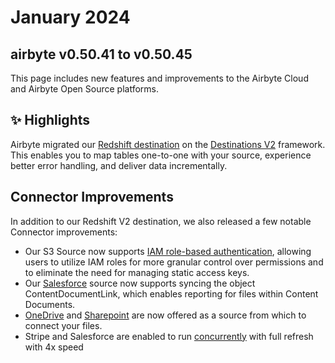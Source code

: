 # January 2024

## airbyte v0.50.41 to v0.50.45

This page includes new features and improvements to the Airbyte Cloud and Airbyte Open Source
platforms.

## ✨ Highlights

Airbyte migrated our [Redshift destination](https://github.com/airbytehq/airbyte/pull/34077) on the
[Destinations V2](./upgrading_to_destinations_v2) framework. This enables you to map tables
one-to-one with your source, experience better error handling, and deliver data incrementally.

## Connector Improvements

In addition to our Redshift V2 destination, we also released a few notable Connector improvements:

- Our S3 Source now supports
  [IAM role-based authentication](https://github.com/airbytehq/airbyte/pull/33818), allowing users
  to utilize IAM roles for more granular control over permissions and to eliminate the need for
  managing static access keys.
- Our [Salesforce](https://github.com/airbytehq/airbyte/issues/30819) source now supports syncing
  the object ContentDocumentLink, which enables reporting for files within Content Documents.
- [OneDrive](https://docs.airbyte.com/integrations/sources/microsoft-onedrive) and
  [Sharepoint](https://github.com/airbytehq/airbyte/pull/33537) are now offered as a source from
  which to connect your files.
- Stripe and Salesforce are enabled to run
  [concurrently](https://github.com/airbytehq/airbyte/pull/34454) with full refresh with 4x speed
